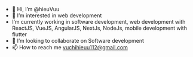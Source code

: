 - 👋 Hi, I’m @hieuVuu
- 👀 I’m interested in web development
-  I’m currently working in software development, web development with ReactJS, VueJS, AngularJS, NextJs, NodeJs, mobile development with flutter
- 💞️ I’m looking to collaborate on Software development
- 📫 How to reach me vuchihieuu112@gmail.com 

<!---
hieuVuu/hieuVuu is a ✨ special ✨ repository because its `README.md` (this file) appears on your GitHub profile.
You can click the Preview link to take a look at your changes.
--->
